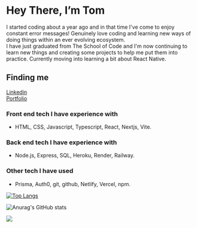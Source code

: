 # Hey There, I’m Tom
I started coding about a year ago and in that time I've come to enjoy constant error messages! Genuinely love coding and learning new ways of doing things within an ever evolving ecosystem.\
I have just graduated from The School of Code and I'm now continuing to learn new things and creating some projects to help me put them into practice. Currently moving into learning a bit about React Native.

## Finding me
<a href='https://www.linkedin.com/in/tom-birbeck/' target="_blank">Linkedin</a>\
<a href='https://portfolio-tombirbeck.vercel.app/' target="_blank">Portfolio</a>

 ### Front end tech I have experience with
 - HTML, CSS, Javascript, Typescript, React, Nextjs, Vite.
 
 ### Back end tech I have experience with
 -  Node.js, Express, SQL, Heroku, Render, Railway. 
 
 ### Other tech I have used
 - Prisma, Auth0, git, github, Netlify, Vercel, npm. 

[![Top Langs](https://github-readme-stats.vercel.app/api/top-langs/?username=TomBirbeck&layout=compact&theme=tokyonight)](https://github.com/anuraghazra/github-readme-stats)

![Anurag's GitHub stats](https://github-readme-stats.vercel.app/api?username=TomBirbeck&show_icons=true&theme=tokyonight) 


<img src="https://www.codewars.com/users/TomBirbeck/badges/large"/>
<!---
TomBirbeck/TomBirbeck is a ✨ special ✨ repository because its `README.md` (this file) appears on your GitHub profile.
You can click the Preview link to take a look at your changes.
--->
